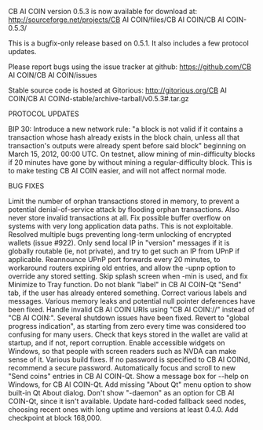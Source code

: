 CB AI COIN version 0.5.3 is now available for download at:
http://sourceforge.net/projects/CB AI COIN/files/CB AI COIN/CB AI COIN-0.5.3/

This is a bugfix-only release based on 0.5.1.
It also includes a few protocol updates.

Please report bugs using the issue tracker at github:
https://github.com/CB AI COIN/CB AI COIN/issues

Stable source code is hosted at Gitorious:
http://gitorious.org/CB AI COIN/CB AI COINd-stable/archive-tarball/v0.5.3#.tar.gz

PROTOCOL UPDATES

BIP 30: Introduce a new network rule: "a block is not valid if it contains a transaction whose hash already exists in the block chain, unless all that transaction's outputs were already spent before said block" beginning on March 15, 2012, 00:00 UTC.
On testnet, allow mining of min-difficulty blocks if 20 minutes have gone by without mining a regular-difficulty block. This is to make testing CB AI COIN easier, and will not affect normal mode.

BUG FIXES

Limit the number of orphan transactions stored in memory, to prevent a potential denial-of-service attack by flooding orphan transactions. Also never store invalid transactions at all.
Fix possible buffer overflow on systems with very long application data paths. This is not exploitable.
Resolved multiple bugs preventing long-term unlocking of encrypted wallets
(issue #922).
Only send local IP in "version" messages if it is globally routable (ie, not private), and try to get such an IP from UPnP if applicable.
Reannounce UPnP port forwards every 20 minutes, to workaround routers expiring old entries, and allow the -upnp option to override any stored setting.
Skip splash screen when -min is used, and fix Minimize to Tray function.
Do not blank "label" in CB AI COIN-Qt "Send" tab, if the user has already entered something.
Correct various labels and messages.
Various memory leaks and potential null pointer deferences have been fixed.
Handle invalid CB AI COIN URIs using "CB AI COIN://" instead of "CB AI COIN:".
Several shutdown issues have been fixed.
Revert to "global progress indication", as starting from zero every time was considered too confusing for many users.
Check that keys stored in the wallet are valid at startup, and if not, report corruption.
Enable accessible widgets on Windows, so that people with screen readers such as NVDA can make sense of it.
Various build fixes.
If no password is specified to CB AI COINd, recommend a secure password.
Automatically focus and scroll to new "Send coins" entries in CB AI COIN-Qt.
Show a message box for --help on Windows, for CB AI COIN-Qt.
Add missing "About Qt" menu option to show built-in Qt About dialog.
Don't show "-daemon" as an option for CB AI COIN-Qt, since it isn't available.
Update hard-coded fallback seed nodes, choosing recent ones with long uptime and versions at least 0.4.0.
Add checkpoint at block 168,000.
